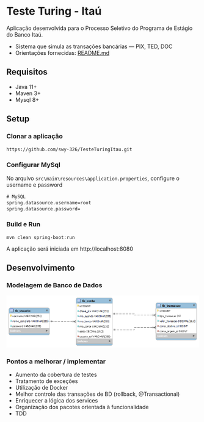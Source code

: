 # Teste Turing - Itaú

Aplicação desenvolvida para o Processo Seletivo do Programa de Estágio do Banco Itaú.
- Sistema que simula as transações bancárias — PIX, TED, DOC
- Orientações fornecidas: [README.md](https://github.com/itau-canais-estag/teste-turing/blob/main/README.md)


## Requisitos

- Java 11+
- Maven 3+
- Mysql 8+

## Setup

### Clonar a aplicação

```
https://github.com/swy-326/TesteTuringItau.git
```

### Configurar MySql

No arquivo `src\main\resources\application.properties`, configure o username e password

```
# MySQL
spring.datasource.username=root
spring.datasource.password=
```

### Build e Run

```
mvn clean spring-boot:run
```

A aplicação será iniciada em http://localhost:8080


## Desenvolvimento

### Modelagem de Banco de Dados

![Modelagem de Banco de Dados](db.png "Banco de Dados")

### Pontos a melhorar / implementar

- Aumento da cobertura de testes
- Tratamento de exceções
- Utilização de Docker
- Melhor controle das transações de BD (rollback, @Transactional)
- Enriquecer a lógica dos services
- Organização dos pacotes orientada à funcionalidade
- TDD